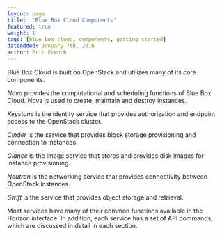 ```yaml
---
layout: page
title:  "Blue Box Cloud Components"
featured: true
weight: 1
tags: [blue box cloud, components, getting started]
dateAdded: January 7th, 2016
author: Eric French
---
```


Blue Box Cloud is built on OpenStack and utilizes many of its core components.

_Nova_ provides the computational and scheduling functions of Blue Box Cloud.  Nova is used to create, maintain and destroy instances.

_Keystone_ is the identity service that provides authorization and endpoint access to the OpenStack cluster.

_Cinder_ is the service that provides block storage provisioning and connection to instances.

_Glance_ is the image service that stores and provides disk images for instance provisioning.

_Neutron_ is the networking service that provides connectivity between OpenStack instances.

_Swift_ is the service that provides object storage and retrieval.

Most services have many of their common functions available in the Horizon interface.  In addition, each service has a set of API commands, which are discussed in detail in each section.
